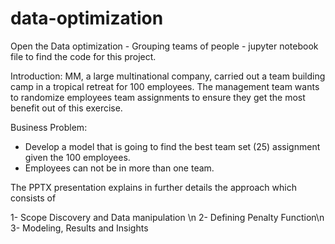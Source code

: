 # data-optimization
 
Open the Data optimization - Grouping teams of people - jupyter notebook file to find the code for this project. 

Introduction:
MM, a large multinational company, carried out a team building camp in a tropical retreat for 100 employees. The management team wants to randomize employees team assignments to ensure they get the most benefit out of this exercise.

Business Problem:
- Develop a model that is going to find the best team set (25) assignment given the 100 employees.
- Employees can not be in more than one team.

The PPTX presentation explains in further details the approach which consists of

1- Scope Discovery and Data manipulation \n
2- Defining Penalty Function\n
3- Modeling, Results and Insights



